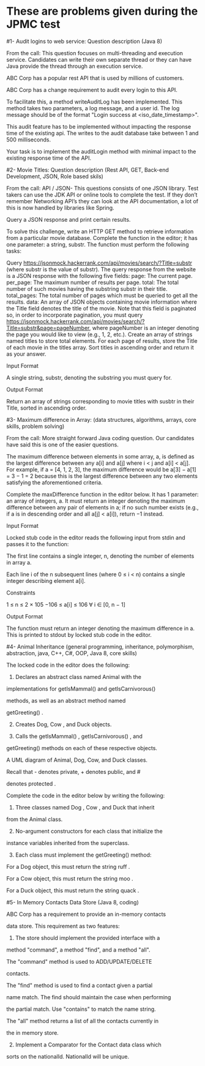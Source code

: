 # These are problems given during the JPMC test

#1- Audit logins to web service: Question description (Java 8)

From the call:  This question focuses on multi-threading and execution service.   Candidates can write their own separate thread or they can have Java provide the thread through an execution service. 

 

ABC Corp has a popular rest API that is used by millions of customers. 

ABC Corp has a change requirement to audit every login to this API.  

To facilitate this, a method writeAuditLog has been implemented. This method takes two parameters, a log message, and a user id. The log message should be of the format "Login success at <iso_date_timestamp>".

This audit feature has to be implemented without impacting the response time of the existing api. The writes to the audit database take between 1 and 500 milliseconds.

Your task is to implement the auditLogin method with minimal impact to the existing response time of the API.

 

 

#2- Movie Titles: Question description (Rest API, GET, Back-end Development, JSON, Role based skils)

From the call: API / JSON- This questions consists of one JSON library.  Test takers can use the JDK API or online tools to complete the test.  If they don’t remember Networking API’s they can look at the API documentation, a lot of this is now handled by libraries like Spring. 

 

Query a JSON response and print certain results.

To solve this challenge, write an HTTP GET method to retrieve information from a particular movie database. Complete the function in the editor; it has one parameter: a string, substr. The function must perform the following tasks:

Query https://jsonmock.hackerrank.com/api/movies/search/?Title=substr (where substr is the value of substr). The query response from the website is a JSON response with the following five fields:
page: The current page.
per_page: The maximum number of results per page.
total: The total number of such movies having the substring substr in their title.
total_pages: The total number of pages which must be queried to get all the results.
data: An array of JSON objects containing movie information where the Title field denotes the title of the movie. Note that this field is paginated so, in order to incorporate pagination, you must query https://jsonmock.hackerrank.com/api/movies/search/?Title=substr&page=pageNumber, where pageNumber is an integer denoting the page you would like to view (e.g., 1, 2, etc.).
Create an array of strings named titles to store total elements. For each page of results, store the Title of each movie in the titles array.
Sort titles in ascending order and return it as your answer.
 

Input Format

A single string, substr, denoting the substring you must query for.

 

Output Format

Return an array of strings corresponding to movie titles with susbtr in their Title, sorted in ascending order.

 

 

 

#3- Maximum difference in Array:  (data structures, algorithms, arrays, core skills, problem solving)

From the call:  More straight forward Java coding question.  Our candidates have said this is one of the easier questions.

 

The maximum difference between elements in some array, a, is defined as the largest difference between any a[i] and a[j] where i < j and a[i] < a[j]. For example, if a = [4, 1, 2, 3], the maximum difference would be a[3] − a[1] = 3 − 1 = 2 because this is the largest difference between any two elements satisfying the aforementioned criteria.

 

Complete the maxDifference function in the editor below. It has 1 parameter: an array of integers, a. It must return an integer denoting the maximum difference between any pair of elements in a; if no such number exists (e.g., if a is in descending order and all a[j] < a[i]), return −1 instead.

 

Input Format

Locked stub code in the editor reads the following input from stdin and passes it to the function:

The first line contains a single integer, n, denoting the number of elements in array a.

Each line i of the n subsequent lines (where 0 ≤ i < n) contains a single integer describing element a[i].

 

Constraints

1 ≤ n ≤ 2 × 105
−106 ≤ a[i] ≤ 106 ∀ i ∈ [0, n − 1]
 

Output Format

The function must return an integer denoting the maximum difference in a. This is printed to stdout by locked stub code in the editor.

 

 

#4- Animal Inheritance (general programming, inheritance, polymorphism, abstraction, java, C++, C#, OOP, Java 8, core skills)

 

The locked code in the editor does the following:

1. Declares an abstract class named Animal with the

implementations for getIsMammal() and getIsCarnivorous()

methods, as well as an abstract method named

getGreeting() .

2. Creates Dog, Cow , and Duck objects.

3. Calls the getIsMammal() , getIsCarnivorous() , and

getGreeting() methods on each of these respective objects.

 

A UML diagram of Animal, Dog, Cow, and Duck classes.

Recall that - denotes private, + denotes public, and #

denotes protected .

Complete the code in the editor below by writing the following:

1. Three classes named Dog , Cow , and Duck that inherit

from the Animal class.

2. No-argument constructors for each class that initialize the

instance variables inherited from the superclass.

3. Each class must implement the getGreeting() method:

For a Dog object, this must return the string ruff .

For a Cow object, this must return the string moo .

For a Duck object, this must return the string quack .

 

 

#5- In Memory Contacts Data Store (Java 8, coding)

 

ABC Corp has a requirement to provide an in-memory contacts

data store. This requirement as two features:

1. The store should implement the provided interface with a

method "command", a method "find", and a method "all".

The "command" method is used to ADD/UPDATE/DELETE

contacts.

The "find" method is used to find a contact given a partial

name match. The find should maintain the case when performing

the partial match. Use "contains" to match the name string.

The "all" method returns a list of all the contacts currently in

the in memory store.

2. Implement a Comparator for the Contact data class which

sorts on the nationalId. NationalId will be unique.